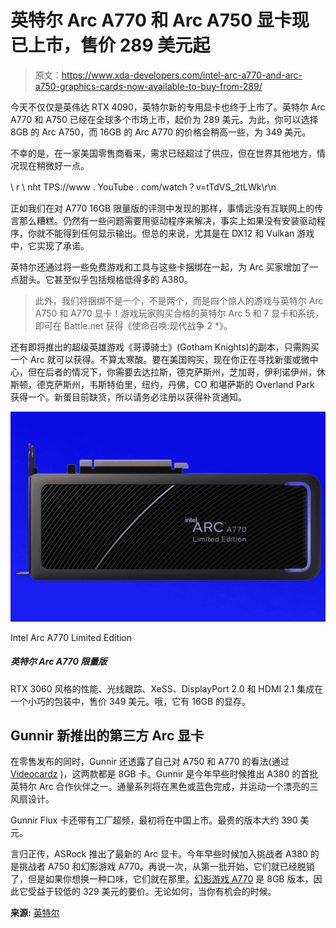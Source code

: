 # 英特尔 Arc A770 和 Arc A750 显卡现已上市，售价 289 美元起

> 原文：<https://www.xda-developers.com/intel-arc-a770-and-arc-a750-graphics-cards-now-available-to-buy-from-289/>

今天不仅仅是英伟达 RTX 4090，英特尔新的专用显卡也终于上市了。英特尔 Arc A770 和 A750 已经在全球多个市场上市，起价为 289 美元。为此，你可以选择 8GB 的 Arc A750，而 16GB 的 Arc A770 的价格会稍高一些，为 349 美元。

不幸的是，在一家美国零售商看来，需求已经超过了供应，但在世界其他地方，情况现在稍微好一点。

\ r \ nht TPS://www . YouTube . com/watch？v=tTdVS_2tLWk\r\n

正如我们在对 A770 16GB 限量版的评测中发现的那样，事情远没有互联网上的传言那么糟糕。仍然有一些问题需要用驱动程序来解决，事实上如果没有安装驱动程序，你就不能得到任何显示输出。但总的来说，尤其是在 DX12 和 Vulkan 游戏中，它实现了承诺。

英特尔还通过将一些免费游戏和工具与这些卡捆绑在一起，为 Arc 买家增加了一点甜头。它甚至似乎包括规格低得多的 A380。

> 此外，我们将捆绑不是一个，不是两个，而是四个惊人的游戏与英特尔 Arc A750 和 A770 显卡！游戏玩家购买合格的英特尔 Arc 5 和 7 显卡和系统，即可在 Battle.net 获得《使命召唤:现代战争 2 *》。

还有即将推出的超级英雄游戏《哥谭骑士》(Gotham Knights)的副本，只需购买一个 Arc 就可以获得。不算太寒酸。要在美国购买，现在你正在寻找新蛋或微中心，但在后者的情况下，你需要去达拉斯，德克萨斯州，芝加哥，伊利诺伊州，休斯顿，德克萨斯州，韦斯特伯里，纽约，丹佛，CO 和堪萨斯的 Overland Park 获得一个。新蛋目前缺货，所以请务必注册以获得补货通知。

 <picture>![RTX 3060-esque performance, ray tracing, XeSS, DisplayPort 2.0 and HDMI 2.1 in a neat little package for $349\. Oh and it has 16GB of VRAM.](img/e919dddc76a881c023b1c6c9fff70e5b.png)</picture> 

Intel Arc A770 Limited Edition

##### 英特尔 Arc A770 限量版

RTX 3060 风格的性能、光线跟踪、XeSS、DisplayPort 2.0 和 HDMI 2.1 集成在一个小巧的包装中，售价 349 美元。哦，它有 16GB 的显存。

## Gunnir 新推出的第三方 Arc 显卡

在零售发布的同时，Gunnir 还透露了自己对 A750 和 A770 的看法(通过 [Videocardz](https://videocardz.com/newz/gunnir-announces-intel-arc-a770-a750-photon-and-flux-series-with-8gb-vram) )，这两款都是 8GB 卡。Gunnir 是今年早些时候推出 A380 的首批英特尔 Arc 合作伙伴之一。通量系列将在黑色或蓝色完成，并运动一个漂亮的三风扇设计。

Gunnir Flux 卡还带有工厂超频，最初将在中国上市。最贵的版本大约 390 美元。

言归正传，ASRock 推出了最新的 Arc 显卡。今年早些时候加入挑战者 A380 的是挑战者 A750 和幻影游戏 A770。再说一次，从第一批开始，它们就已经脱销了，但是如果你想换一种口味，它们就在那里。[幻影游戏 A770](https://redirect.viglink.com/?key=f246be432ee335db8d1b13f098db73cc&cuid=UUxdaUeUpU44105&u=https%3A%2F%2Fwww.newegg.com%2Fasrock-arc-a770-a770-pgd-8go%2Fp%2FN82E16814930077) 是 8GB 版本，因此它受益于较低的 329 美元的要价。无论如何，当你有机会的时候。

**来源:** [英特尔](https://game.intel.com/story/intel-arc-graphics-release/)